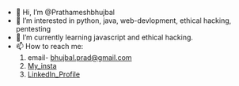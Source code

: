 - 👋 Hi, I’m @Prathameshbhujbal
- 👀 I’m interested in python, java, web-devlopment, ethical hacking, pentesting
- 🌱 I’m currently learning javascript and ethical hacking. 
- 📫 How to reach me: 
  1. email- bhujbal.prad@gmail.com 
  2. [My_insta](https://www.instagram.com/prathamesh_bhujbal2002/)
  3. [LinkedIn_Profile](https://www.linkedin.com/in/prathamesh-bhujbal-416a031b6/) 
<!---
Prathameshbhujbal/Prathameshbhujbal is a ✨ special ✨ repository because its `README.md` (this file) appears on your GitHub profile.
You can click the Preview link to take a look at your changes.
--->
